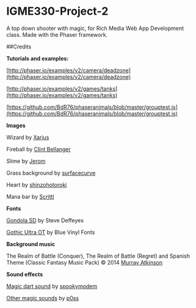 # IGME330-Project-2
A top down shooter with magic, for Rich Media Web App Development class. Made with the Phaser framework.

##Credits

**Tutorials and examples:**

[http://phaser.io/examples/v2/camera/deadzone](http://phaser.io/examples/v2/camera/deadzone)

[http://phaser.io/examples/v2/games/tanks](http://phaser.io/examples/v2/games/tanks)

[https://github.com/BdR76/phaseranimals/blob/master/grouptest.js](https://github.com/BdR76/phaseranimals/blob/master/grouptest.js)

  
  
  

**Images**

Wizard by [Xarius](http://opengameart.org/content/topdown-wizard)

Fireball by [Clint Bellanger](http://opengameart.org/content/fireball-spell)

Slime by [Jerom](http://opengameart.org/content/gloo-enemy)

Grass background by [surfacecurve](http://opengameart.org/content/grass-textureseamless-2d)

Heart by [shinzohotoroki](http://opengameart.org/content/heart-3)

Mana bar by [Scrittl](http://opengameart.org/content/health-and-manabars-100x12px-200x24px)


**Fonts**

[Gondola SD](https://www.fontsquirrel.com/fonts/Gondola-SD) by Steve Deffeyes

[Gothic Ultra OT](https://www.fontsquirrel.com/fonts/Gothic-Ultra-OT) by Blue Vinyl Fonts

  
  

**Background music**

The Realm of Battle (Conquer), The Realm of Battle (Regret) and Spanish Theme (Classic Fantasy Music Pack) © 2014 [Murray Atkinson](http://www.murrayatkinson.com/)

  

**Sound effects**

[Magic dart sound](http://opengameart.org/content/magic-missiles) by [spookymodem](http://opengameart.org/users/spookymodem)

[Other magic sounds](http://opengameart.org/content/spell-sounds-starter-pack) by [p0ss](http://opengameart.org/users/p0ss)
